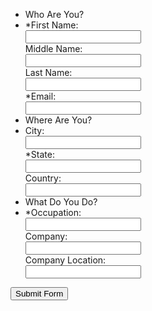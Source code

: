 <!doctype html>
<html>
<head>
	<title>Tabbed Form</title>
	<script src="js/jquery.js" type="text/javascript"></script>
	<script src="js/animation.js" type="text/javascript"></script>
	<script src="js/validation.js" type="text/javascript"></script>
	<link rel="stylesheet" href="css/style.css" type="text/css" />
</head>
	
<body>

<form name="myform" onsubmit="return validateForm()">
<ul>
	<li class="title">Who Are You?</li>
	<li class="fields">
		<label>*First Name:</label><br />
		<input id="first_name" class="req" type="text" /><br />
		<label>Middle Name:</label><br />
		<input id="middle_name" type="text" /><br />
		<label>Last Name:</label><br />
		<input id="last_name" type="text" /><br />
		<label>*Email:</label><br />
		<input id="email" class="req" type="text" /><br />
	</li>
	<li class="title">Where Are You?</li>
	<li class="fields">
		<label>City:</label><br />
		<input id="city" type="text" /><br />
		<label>*State:</label><br />
		<input id="state" class="req" type="text" /><br />
		<label>Country:</label><br />
		<input id="country" type="text" /><br />
	</li>
	<li class="title">What Do You Do?</li>
	<li class="fields">
		<label>
		*Occupation:</label><br />
		<input id="occupation" class="req" type="text" /><br />
		<label>Company:</label><br />
		<input id="company" type="text" /><br />
		<label>Company Location:</label><br />
		<input id="location" type="text" /><br />
	</li>
</ul>
<input type="submit" value="Submit Form" />
</form>

</body>
</html>







